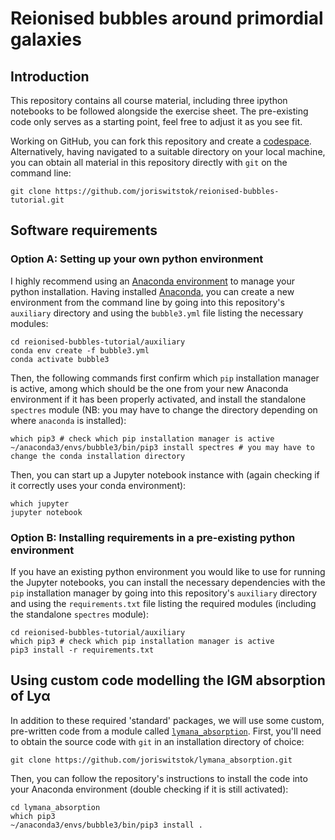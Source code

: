 # Reionised bubbles around primordial galaxies

## Introduction

This repository contains all course material, including three ipython notebooks to be followed alongside the exercise sheet. The pre-existing code only serves as a starting point, feel free to adjust it as you see fit.

Working on GitHub, you can fork this repository and create a [codespace](https://github.com/features/codespaces). Alternatively, having navigated to a suitable directory on your local machine, you can obtain all material in this repository directly with `git` on the command line:
```
git clone https://github.com/joriswitstok/reionised-bubbles-tutorial.git
```

## Software requirements

### Option A: Setting up your own python environment

I highly recommend using an [Anaconda environment](https://docs.conda.io/projects/conda/en/latest/user-guide/tasks/manage-environments.html) to manage your python installation. Having installed [Anaconda](https://docs.conda.io/projects/conda/en/latest/user-guide/install/index.html#), you can create a new environment from the command line by going into this repository's `auxiliary` directory and using the `bubble3.yml` file listing the necessary modules:
```
cd reionised-bubbles-tutorial/auxiliary
conda env create -f bubble3.yml
conda activate bubble3
```
Then, the following commands first confirm which `pip` installation manager is active, among which should be the one from your new Anaconda environment if it has been properly activated, and install the standalone `spectres` module (NB: you may have to change the directory depending on where `anaconda` is installed):
```
which pip3 # check which pip installation manager is active
~/anaconda3/envs/bubble3/bin/pip3 install spectres # you may have to change the conda installation directory
```
Then, you can start up a Jupyter notebook instance with (again checking if it correctly uses your conda environment):
```
which jupyter
jupyter notebook
```

### Option B: Installing requirements in a pre-existing python environment

If you have an existing python environment you would like to use for running the Jupyter notebooks, you can install the necessary dependencies with the `pip` installation manager by going into this repository's `auxiliary` directory and using the `requirements.txt` file listing the required modules (including the standalone `spectres` module):
```
cd reionised-bubbles-tutorial/auxiliary
which pip3 # check which pip installation manager is active
pip3 install -r requirements.txt
```

## Using custom code modelling the IGM absorption of Lyα

In addition to these required 'standard' packages, we will use some custom, pre-written code from a module called [`lymana_absorption`](https://github.com/joriswitstok/lymana_absorption). First, you'll need to obtain the source code with `git` in an installation directory of choice:
```
git clone https://github.com/joriswitstok/lymana_absorption.git
```
Then, you can follow the repository's instructions to install the code into your Anaconda environment (double checking if it is still activated):
```
cd lymana_absorption
which pip3
~/anaconda3/envs/bubble3/bin/pip3 install .
```